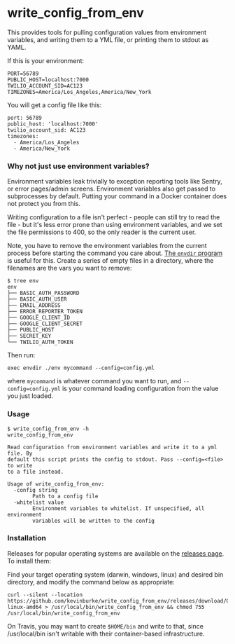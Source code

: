 # write_config_from_env

This provides tools for pulling configuration values from environment variables,
and writing them to a YML file, or printing them to stdout as YAML.

If this is your environment:

```
PORT=56789
PUBLIC_HOST=localhost:7000
TWILIO_ACCOUNT_SID=AC123
TIMEZONES=America/Los_Angeles,America/New_York
```

You will get a config file like this:

```
port: 56789
public_host: 'localhost:7000'
twilio_account_sid: AC123
timezones:
  - America/Los_Angeles
  - America/New_York
```

### Why not just use environment variables?

Environment variables leak trivially to exception reporting tools like Sentry,
or error pages/admin screens. Environment variables also get passed to
subprocesses by default. Putting your command in a Docker container does not
protect you from this.

Writing configuration to a file isn't perfect - people can still try to read the
file - but it's less error prone than using environment variables, and we set
the file permissions to 400, so the only reader is the current user.

Note, you have to remove the environment variables from the current process
before starting the command you care about. [The `envdir` program][envdir] is
useful for this. Create a series of empty files in a directory, where the
filenames are the vars you want to remove:

```
$ tree env
env
├── BASIC_AUTH_PASSWORD
├── BASIC_AUTH_USER
├── EMAIL_ADDRESS
├── ERROR_REPORTER_TOKEN
├── GOOGLE_CLIENT_ID
├── GOOGLE_CLIENT_SECRET
├── PUBLIC_HOST
├── SECRET_KEY
└── TWILIO_AUTH_TOKEN
```

Then run:

```
exec envdir ./env mycommand --config=config.yml
```

where `mycommand` is whatever command you want to run, and `--config=config.yml`
is your command loading configuration from the value you just loaded.

[envdir]: https://cr.yp.to/daemontools/envdir.html

### Usage

```
$ write_config_from_env -h
write_config_from_env

Read configuration from environment variables and write it to a yml file. By
default this script prints the config to stdout. Pass --config=<file> to write
to a file instead.

Usage of write_config_from_env:
  -config string
        Path to a config file
  -whitelist value
        Environment variables to whitelist. If unspecified, all environment
        variables will be written to the config
```

### Installation

Releases for popular operating systems are available on the [releases
page][releases]. To install them:

Find your target operating system (darwin, windows, linux) and desired bin
directory, and modify the command below as appropriate:

    curl --silent --location https://github.com/kevinburke/write_config_from_env/releases/download/0.2/write_config_from_env-linux-amd64 > /usr/local/bin/write_config_from_env && chmod 755 /usr/local/bin/write_config_from_env

On Travis, you may want to create `$HOME/bin` and write to that, since
/usr/local/bin isn't writable with their container-based infrastructure.


[releases]: https://github.com/kevinburke/write_config_from_env/releases
